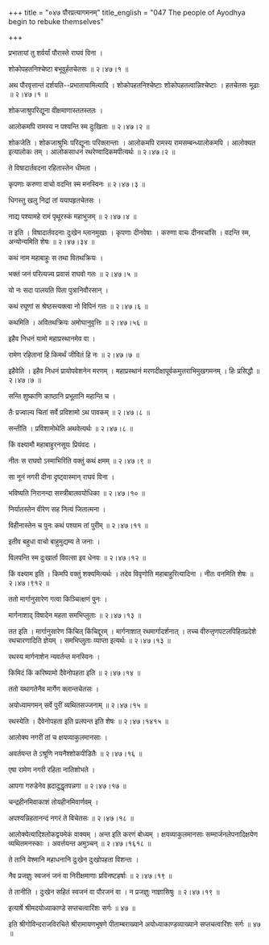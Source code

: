 +++
title = "०४७ पौरप्रत्यागमनम्"
title_english = "047 The people of Ayodhya begin to rebuke themselves"

+++


प्रभातायां तु शर्वर्यां पौरास्ते राघवं विना ।  

शोकोपहतनिश्चेष्टा बभूवुर्हतचेतसः  ॥  २।४७।१  ॥   

अथ पौरवृत्तान्तं दर्शयति--प्रभातायामित्यादि । शोकोपहतनिश्चेष्टाः
शोकोपहतत्वान्निश्चेष्टाः । हतचेतसः मूढाः  ॥  २।४७।१  ॥   

  

शोकजाश्रुपरिद्यूना वीक्षमाणास्ततस्ततः ।  

आलोकमपि रामस्य न पश्यन्ति स्म दुःखिताः  ॥  २।४७।२  ॥   

शोकजेति । शोकजाश्रुभिः परिद्यूनाः परिक्लान्ताः । आलोकमपि रामस्य
रामसम्बन्ध्यालोकमपि । आलोक्यत इत्यालोकः तम् । आलोकसाधनं
रथरेण्वादिकमपीत्यर्थः  ॥  २।४७।२  ॥   

  

ते विषादार्तवदना रहितास्तेन धीमता ।  

कृपणाः करुणा वाचो वदन्ति स्म मनस्विनः  ॥  २।४७।३  ॥   

धिगस्तु खलु निद्रां तां ययापहृतचेतसः ।  

नाद्य पश्यामहे रामं पृथूरस्कं महाभुजम्  ॥  २।४७।४  ॥   

त इति । विषादार्तवदनाः दुःखेन म्लानमुखाः । कृपणाः दीनवेषाः । करुणा वाचः
दीनवचांसि । वदन्ति स्म, अन्योन्यमिति शेषः  ॥  २।४७।३४  ॥   

  

कथं नाम महाबाहुः स तथा वितथक्रियः ।  

भक्तं जनं परित्यज्य प्रवासं राघवो गतः  ॥  २।४७।५  ॥   

यो नः सदा पालयति पिता पुत्रानिवौरसान् ।  

कथं रघूणां स श्रेष्ठस्त्यक्त्वा नो विपिनं गतः  ॥  २।४७।६  ॥   

कथमिति । अवितथक्रियः अमोघानुवृत्तिः  ॥  २।४७।५६  ॥   

  

इहैव निधनं यामो महाप्रस्थानमेव वा ।  

रामेण रहितानां हि किमर्थं जीवितं हि नः  ॥  २।४७।७  ॥   

इहैवेति । इहैव निधनं प्रायोपवेशनेन मरणम् । महाप्रस्थानं
मरणदीक्षापूर्वकमुत्तराभिमुखगमनम् । हिः प्रसिद्धौ  ॥  २।४७।७  ॥   

  

सन्ति शुष्काणि काष्ठानि प्रभूतानि महान्ति च ।  

तैः प्रज्वाल्य चितां सर्वे प्रविशामो ऽथ पावकम्  ॥  २।४७।८  ॥   

सन्तीति । प्रविशामोथेति अथवेत्यर्थः  ॥  २।४७।८  ॥   

  

किं वक्ष्यामौ महाबाहुरनसूयः प्रियंवदः ।  

नीतः स राघवो ऽस्माभिरिति वक्तुं कथं क्षमम्  ॥  २।४७।९  ॥   

सा नूनं नगरी दीना दृष्ट्वास्मान् राघवं विना ।  

भविष्यति निरानन्दा सस्त्रीबालवयोधिका  ॥  २।४७।१०  ॥   

निर्यातस्तेन वीरेण सह नित्यं जितात्मना ।  

विहीनास्तेन च पुनः कथं पश्याम तां पुरीम्  ॥  २।४७।११  ॥   

इतीव बहुधा वाचो बाहुमुद्यम्य ते जनाः ।  

विलपन्ति स्म दुःखार्ता विवत्सा इव धेनवः  ॥  २।४७।१२  ॥   

किं वक्ष्याम इति । किमपि वक्तुं शक्यमित्यर्थः । तदेव विवृणोति
महाबाहुरित्यादिना । नीतः वनमिति शेषः  ॥  २।४७।९१२  ॥   

  

ततो मार्गानुसारेण गत्वा किञ्चित्क्षणं पुनः ।  

मार्गनाशाद् विषादेन महता समभिप्लुताः  ॥  २।४७।१३  ॥   

तत इति । मार्गानुसारेण किंचित् किंचिद्दूरम् । मार्गनाशात्
रथमार्गादर्शनात् । तच्च वीरुत्तृणपटलपिहितप्रदेशे रथचारणादिति ज्ञेयम् ।
समभिप्लुताः व्याप्ता इत्यर्थः  ॥  २।४७।१३  ॥   

रथस्य मार्गनाशेन न्यवर्तन्त मनस्विनः ।  

किमिदं किं करिष्यामो दैवेनोपहता इति  ॥  २।४७।१४  ॥   

ततो यथागतेनैव मार्गेण क्लान्तचेतसः ।  

अयोध्यामगमन् सर्वे पुरीं व्यथितसज्जनाम्  ॥  २।४७।१५  ॥   

रथस्येति । दैवेनोपहता इति प्रलपन्त इति शेषः  ॥  २।४७।१४१५  ॥   

  

आलोक्य नगरीं तां च क्षयव्याकुलमानसाः ।  

अवर्तयन्त ते ऽश्रूणि नयनैश्शोकपीडितैः  ॥  २।४७।१६  ॥   

एषा रामेण नगरी रहिता नातिशोभते ।  

आपगा गरुडेनेव ह्रदादुद्धृतपन्नगा  ॥  २।४७।१७  ॥   

चन्द्रहीनमिवाकाशं तोयहीनमिवार्णवम् ।  

अपश्यन्निहतानन्दं नगरं ते विचेतसः  ॥  २।४७।१८  ॥   

आलोक्येत्यादिश्लोकद्वयमेकं वाक्यम् । अन्त इति करणं बोध्यम् ।
क्षयव्याकुलमानसाः सम्मार्जनलेपनादिक्षयेण व्यथितमनस्काः । अवर्त्तयन्त
अमुञ्चन्  ॥  २।४७।१६१८  ॥   

  

ते तानि वेश्मानि महाधनानि दुःखेन दुःखोपहता विशन्तः ।  

नैव प्रजज्ञुः स्वजनं जनं वा निरीक्षमाणाः प्रविनष्टहर्षाः  ॥  २।४७।१९  ॥   

ते तानीति । दुःखेन सहितं स्वजनं वा पौरजनं वा । न प्रजज्ञुः नाज्ञासिषुः
 ॥  २।४७।१९  ॥   

  

इत्यार्षे श्रीमदयोध्याकाण्डे सप्तचत्वारिंशः सर्गः  ॥  ४७  ॥   

इति श्रीगोविन्दराजविरचिते श्रीरामायणभूषणे पीताम्बराख्याने
अयोध्याकाण्डव्याख्याने सप्तचत्वारिंशः सर्गः  ॥  ४७  ॥   



